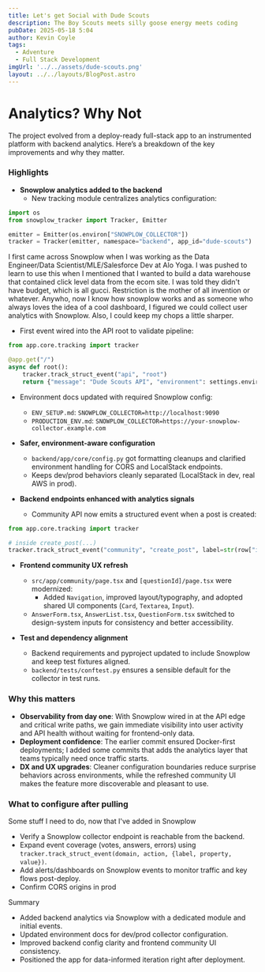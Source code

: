 ```yaml
---
title: Let's get Social with Dude Scouts
description: The Boy Scouts meets silly goose energy meets coding
pubDate: 2025-05-18 5:04
author: Kevin Coyle
tags:
  - Adventure
  - Full Stack Development
imgUrl: '../../assets/dude-scouts.png'
layout: ../../layouts/BlogPost.astro
---
```


# Analytics? Why Not

The project evolved from a deploy-ready full-stack app to an instrumented platform with backend analytics. Here’s a breakdown of the key improvements and why they matter.

### Highlights

- **Snowplow analytics added to the backend**
  - New tracking module centralizes analytics configuration:
```backend/app/core/tracking.py
import os
from snowplow_tracker import Tracker, Emitter

emitter = Emitter(os.environ["SNOWPLOW_COLLECTOR"])
tracker = Tracker(emitter, namespace="backend", app_id="dude-scouts")
```
I first came across Snowplow when I was working as the Data Engineer/Data Scientist/MLE/Salesforce Dev at Alo Yoga. I was pushed to learn to use this when I mentioned that I wanted to build a data warehouse that contained click level data from the ecom site. I was told they didn't have budget, which is all gucci. Restriction is the mother of all invention or whatever. Anywho, now I know how snowplow works and as someone who always loves the idea of a cool dashboard, I figured we could collect user analytics with Snowplow. Also, I could keep my chops a little sharper.

  - First event wired into the API root to validate pipeline:
```backend/app/main.py
from app.core.tracking import tracker

@app.get("/")
async def root():
    tracker.track_struct_event("api", "root")
    return {"message": "Dude Scouts API", "environment": settings.environment}
```
  - Environment docs updated with required Snowplow config:
    - `ENV_SETUP.md`: `SNOWPLOW_COLLECTOR=http://localhost:9090`
    - `PRODUCTION_ENV.md`: `SNOWPLOW_COLLECTOR=https://your-snowplow-collector.example.com`

- **Safer, environment-aware configuration**
  - `backend/app/core/config.py` got formatting cleanups and clarified environment handling for CORS and LocalStack endpoints.
  - Keeps dev/prod behaviors cleanly separated (LocalStack in dev, real AWS in prod).

- **Backend endpoints enhanced with analytics signals**
  - Community API now emits a structured event when a post is created:
```backend/app/api/v1/community.py
from app.core.tracking import tracker

# inside create_post(...)
tracker.track_struct_event("community", "create_post", label=str(row["id"]))
```

- **Frontend community UX refresh**
  - `src/app/community/page.tsx` and `[questionId]/page.tsx` were modernized:
    - Added `Navigation`, improved layout/typography, and adopted shared UI components (`Card`, `Textarea`, `Input`).
  - `AnswerForm.tsx`, `AnswerList.tsx`, `QuestionForm.tsx` switched to design-system inputs for consistency and better accessibility.

- **Test and dependency alignment**
  - Backend requirements and pyproject updated to include Snowplow and keep test fixtures aligned.
  - `backend/tests/conftest.py` ensures a sensible default for the collector in test runs.

### Why this matters

- **Observability from day one**: With Snowplow wired in at the API edge and critical write paths, we gain immediate visibility into user activity and API health without waiting for frontend-only data.
- **Deployment confidence**: The earlier commit ensured Docker-first deployments; I added some  commits that adds the analytics layer that teams typically need once traffic starts.
- **DX and UX upgrades**: Cleaner configuration boundaries reduce surprise behaviors across environments, while the refreshed community UI makes the feature more discoverable and pleasant to use.

### What to configure after pulling

Some stuff I need to do, now that I've added in Snowplow
- Verify a Snowplow collector endpoint is reachable from the backend.
- Expand event coverage (votes, answers, errors) using `tracker.track_struct_event(domain, action, {label, property, value})`.
- Add alerts/dashboards on Snowplow events to monitor traffic and key flows post-deploy.
- Confirm CORS origins in prod 

Summary
- Added backend analytics via Snowplow with a dedicated module and initial events.
- Updated environment docs for dev/prod collector configuration.
- Improved backend config clarity and frontend community UI consistency.
- Positioned the app for data-informed iteration right after deployment.

